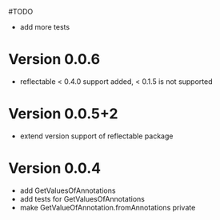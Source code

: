 #TODO

* add more tests

# Version 0.0.6

* reflectable < 0.4.0 support added, < 0.1.5 is not supported

# Version 0.0.5+2

* extend version support of reflectable package

# Version 0.0.4

* add GetValuesOfAnnotations
* add tests for GetValuesOfAnnotations
* make GetValueOfAnnotation.fromAnnotations private